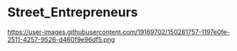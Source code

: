 # Street_Entrepreneurs
https://user-images.githubusercontent.com/19169702/150281757-1197e0fe-2511-4257-9526-d460f9e96df5.png
